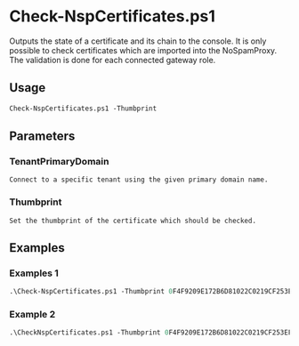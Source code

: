 # Check-NspCertificates.ps1

Outputs the state of a certificate and its chain to the console.
It is only possible to check certificates which are imported into the NoSpamProxy.
The validation is done for each connected gateway role.

## Usage 

```ps
Check-NspCertificates.ps1 -Thumbprint
```

## Parameters
### TenantPrimaryDomain
    Connect to a specific tenant using the given primary domain name.

### Thumbprint
    Set the thumbprint of the certificate which should be checked.
	
## Examples
### Examples 1

```ps
.\Check-NspCertificates.ps1 -Thumbprint 0F4F9209E172B6D81022C0219CF253EFD29689F6
```
### Example 2
```ps
.\CheckNspCertificates.ps1 -Thumbprint 0F4F9209E172B6D81022C0219CF253EFD29689F6 -TenantPrimaryDomain "example.com"
```
